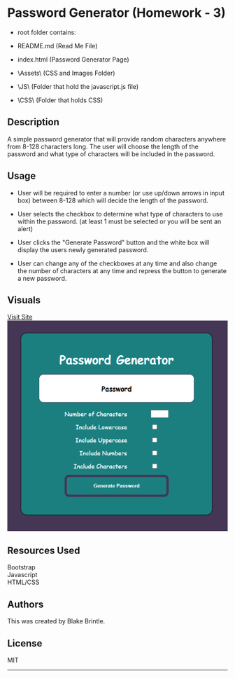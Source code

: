 # Password Generator (Homework - 3)

* root folder contains:

* README.md      (Read Me File)
* index.html     (Password Generator Page)
* \Assets\       (CSS and Images Folder)
*   \JS\        (Folder that hold the javascript.js file)
*   \CSS\       (Folder that holds CSS)

## Description
A simple password generator that will provide random characters anywhere from 8-128 characters long. The user will choose the length of the password and what type of characters will be included in the password.

## Usage
* User will be required to enter a number (or use up/down arrows in input box) 
between 8-128 which will decide the length of the password.

* User selects the checkbox to determine what type of characters to use within the password. (at least 1 must be selected or you will be sent an alert)

* User clicks the "Generate Password" button and the white box will display the users newly generated password.

* User can change any of the checkboxes at any time and also change the number of characters at any time and repress the button to generate a new password.

## Visuals
<a href="https://bbrintle.github.io/3-Password-Generator/">Visit Site</a>
<br>
<img src="./Assets/Images/MainScreen.PNG">

## Resources Used
Bootstrap
<br>
Javascript
<br>
HTML/CSS

## Authors
This was created by Blake Brintle.


## License
MIT

- - -